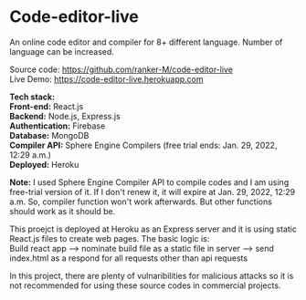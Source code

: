 # Code-editor-live

An online code editor and compiler for 8+ different language. Number of language can be increased. 

Source code: https://github.com/ranker-M/code-editor-live
<br>Live Demo: https://code-editor-live.herokuapp.com

**Tech stack:**
<br>**Front-end:** React.js
<br>**Backend:** Node.js, Express.js
<br>**Authentication:** Firebase
<br>**Database:** MongoDB
<br>**Compiler API:** Sphere Engine Compilers (free trial ends: Jan. 29, 2022, 12:29 a.m.)
<br>**Deployed:** Heroku

**Note:** I used Sphere Engine Compiler API to compile codes and I am using free-trial version of it. If I don't renew it, 
it will expire at Jan. 29, 2022, 12:29 a.m. So, compiler function won't work afterwards. But other functions should work as it should be.

This proejct is deployed at Heroku as an Express server and it is using static React.js files to create web pages. The basic logic is:<br>
Build react app --> nominate build file as a static file in server --> send index.html as a respond for all requests other than api requests

In this project, there are plenty of vulnaribilities for malicious attacks so it is not recommended for using these source codes in commercial projects.

